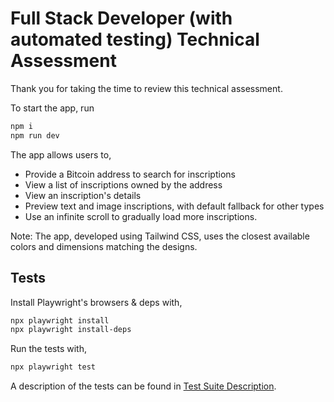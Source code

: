 # Full Stack Developer (with automated testing) Technical Assessment

Thank you for taking the time to review this technical assessment.

To start the app, run

```bash
npm i
npm run dev
```

The app allows users to,

- Provide a Bitcoin address to search for inscriptions
- View a list of inscriptions owned by the address
- View an inscription's details
- Preview text and image inscriptions, with default fallback for other types
- Use an infinite scroll to gradually load more inscriptions.

Note: The app, developed using Tailwind CSS, uses the closest available colors and dimensions matching the designs.

## Tests

Install Playwright's browsers & deps with,

```bash
npx playwright install
npx playwright install-deps
```

Run the tests with,

```bash
npx playwright test
```

A description of the tests can be found in [Test Suite Description](https://docs.google.com/document/d/1ltg2GOkZKQCe_7uEJ8Zg73ro6oKRZAzS7-z6Mv6cQJw/edit?usp=sharing).
